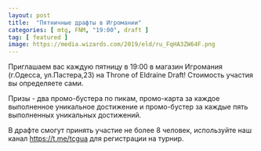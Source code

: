 ```yaml
---
layout: post
title:  "Пятничные драфты в Игромании"
categories: [ mtg, FNM, "19:00", draft ]
tag: [ featured ]
image: https://media.wizards.com/2019/eld/ru_FqHA3ZW64F.png
---
```

Приглашаем вас каждую пятницу в 19:00 в магазин Игромания (г.Одесса, ул.Пастера,23) на Throne of Eldraine Draft!
Стоимость участия вы определяете сами.

Призы - два промо-бустера по пикам, промо-карта за каждое выполненное уникальное достижение и промо-бустер за каждые пять выполненных уникальных достижений.

В драфте смогут принять участие не более 8 человек, используйте наш канал <https://t.me/tcgua> для регистрации на турнир.
